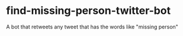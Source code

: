 # find-missing-person-twitter-bot
A bot that retweets any tweet that has the words like "missing person"
